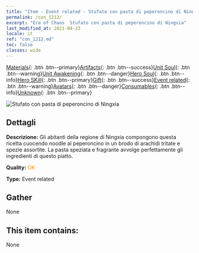 ```yaml
---
title: "Item - Event related - Stufato con pasta di peperoncino di Ningxia"
permalink: /con_1212/
excerpt: "Era of Chaos  Stufato con pasta di peperoncino di Ningxia"
last_modified_at: 2021-04-23
locale: it
ref: "con_1212.md"
toc: false
classes: wide
---
```

 [Materials](/ItemsIT/){: .btn .btn--primary}[Artifacts](/ItemsIT/Artifacts/){: .btn .btn--success}[Unit Soul](/ItemsIT/UnitSoul/){: .btn .btn--warning}[Unit Awakening](/ItemsIT/UnitAwakening/){: .btn .btn--danger}[Hero Soul](/ItemsIT/HeroSoul/){: .btn .btn--info}[Hero SKill](/ItemsIT/HeroSkill/){: .btn .btn--primary}[Gift](/ItemsIT/Gift/){: .btn .btn--success}[Event related](/ItemsIT/Events/){: .btn .btn--warning}[Avatars](/ItemsIT/Avatars/){: .btn .btn--danger}[Consumables](/ItemsIT/Consumables/){: .btn .btn--info}[Unknown](/ItemsIT/Unknown/){: .btn .btn--primary}

 ![Stufato con pasta di peperoncino di Ningxia](/images/t/i_81522221.png)

## Dettagli
 **Descrizione:** Gli abitanti della regione di Ningxia compongono questa ricetta cuocendo noodle al peperoncino in un brodo di arachidi tritate e spezie assortite. La pasta speziata e fragrante avvolge perfettamente gli ingredienti di questo piatto.

 **Quality:** <span style="color: #FF8C00">OK</span>

 **Type:** Event related

## Gather

  None

## This item contains:

  None

